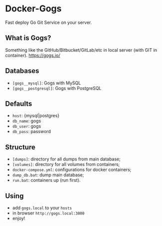 # Docker-Gogs
Fast deploy Go Git Service on your server.

## What is Gogs?
Something like the GitHub/Bitbucket/GitLab/etc in local server (with GIT in container).
https://gogs.io/

## Databases
* `[gogs__mysql]`: Gogs with MySQL
* `[gogs__postgresql]`: Gogs with PostgreSQL

## Defaults
* `host`: {mysql|postgres}
* `db_name`: gogs
* `db_user`: gogs
* `db_pass`: password

## Structure
* `[dumps]`: directory for all dumps from main database;
* `[volumes]`: directory for all volumes from containers;
* `docker-compose.yml`: configurations for docker containers;
* `dump_db.bat`: dump main database;
* `run.bat`: containers up (run first).

## Using
* add `gogs.local` to your `hosts`
* in browser `http://gogs.local:3000`
* enjoy!
